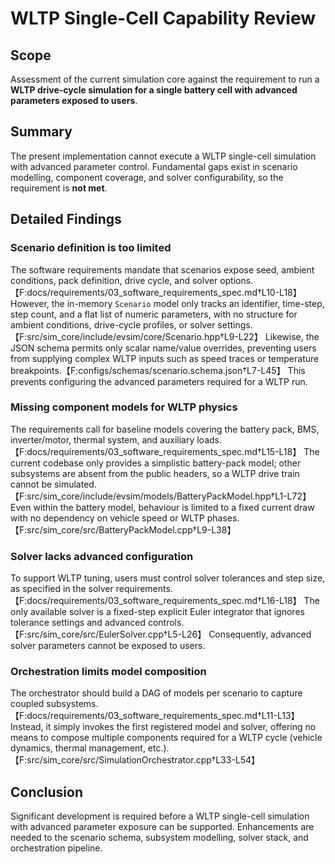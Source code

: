 # WLTP Single-Cell Capability Review

## Scope
Assessment of the current simulation core against the requirement to run a **WLTP drive-cycle simulation for a single battery cell with advanced parameters exposed to users**.

## Summary
The present implementation cannot execute a WLTP single-cell simulation with advanced parameter control. Fundamental gaps exist in scenario modelling, component coverage, and solver configurability, so the requirement is **not met**.

## Detailed Findings

### Scenario definition is too limited
The software requirements mandate that scenarios expose seed, ambient conditions, pack definition, drive cycle, and solver options.【F:docs/requirements/03_software_requirements_spec.md†L10-L18】 However, the in-memory `Scenario` model only tracks an identifier, time-step, step count, and a flat list of numeric parameters, with no structure for ambient conditions, drive-cycle profiles, or solver settings.【F:src/sim_core/include/evsim/core/Scenario.hpp†L9-L22】 Likewise, the JSON schema permits only scalar name/value overrides, preventing users from supplying complex WLTP inputs such as speed traces or temperature breakpoints.【F:configs/schemas/scenario.schema.json†L7-L45】 This prevents configuring the advanced parameters required for a WLTP run.

### Missing component models for WLTP physics
The requirements call for baseline models covering the battery pack, BMS, inverter/motor, thermal system, and auxiliary loads.【F:docs/requirements/03_software_requirements_spec.md†L15-L18】 The current codebase only provides a simplistic battery-pack model; other subsystems are absent from the public headers, so a WLTP drive train cannot be simulated.【F:src/sim_core/include/evsim/models/BatteryPackModel.hpp†L1-L72】 Even within the battery model, behaviour is limited to a fixed current draw with no dependency on vehicle speed or WLTP phases.【F:src/sim_core/src/BatteryPackModel.cpp†L9-L38】

### Solver lacks advanced configuration
To support WLTP tuning, users must control solver tolerances and step size, as specified in the solver requirements.【F:docs/requirements/03_software_requirements_spec.md†L16-L18】 The only available solver is a fixed-step explicit Euler integrator that ignores tolerance settings and advanced controls.【F:src/sim_core/src/EulerSolver.cpp†L5-L26】 Consequently, advanced solver parameters cannot be exposed to users.

### Orchestration limits model composition
The orchestrator should build a DAG of models per scenario to capture coupled subsystems.【F:docs/requirements/03_software_requirements_spec.md†L11-L13】 Instead, it simply invokes the first registered model and solver, offering no means to compose multiple components required for a WLTP cycle (vehicle dynamics, thermal management, etc.).【F:src/sim_core/src/SimulationOrchestrator.cpp†L33-L54】

## Conclusion
Significant development is required before a WLTP single-cell simulation with advanced parameter exposure can be supported. Enhancements are needed to the scenario schema, subsystem modelling, solver stack, and orchestration pipeline.

